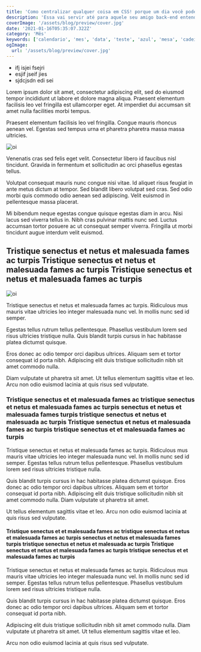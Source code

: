 ```yaml
---
title: 'Como centralizar qualquer coisa em CSS! porque um dia você pode precisar centralizar alguma coisa em CSS'
description: 'Essa vai servir até para aquele seu amigo back-end entender :P aquele cara que só sabe de banco de service e mexer naquelas merdas daqueinhas'
coverImage: '/assets/blog/preview/cover.jpg'
date: '2021-01-16T05:35:07.322Z'
category: 'Mês'
keywords: ['calendario', 'mes', 'data', 'teste', 'azul', 'mesa', 'cadeira']
ogImage:
  url: '/assets/blog/preview/cover.jpg'
---
```


- ifj isjei fsejri 
- esjif jseif jies
- sjdcjsdn edi sei 

Lorem ipsum dolor sit amet, consectetur adipiscing elit, sed do eiusmod tempor incididunt ut labore et dolore magna aliqua. Praesent elementum facilisis leo vel fringilla est ullamcorper eget. At imperdiet dui accumsan sit amet nulla facilities morbi tempus.

Praesent elementum facilisis leo vel fringilla. Congue mauris rhoncus aenean vel. Egestas sed tempus urna et pharetra pharetra massa massa ultricies.

<img src="https://unsplash.it/640/480?image=415" alt="oi">

Venenatis cras sed felis eget velit. Consectetur libero id faucibus nisl tincidunt. Gravida in fermentum et sollicitudin ac orci phasellus egestas tellus.

Volutpat consequat mauris nunc congue nisi vitae. Id aliquet risus feugiat in ante metus dictum at tempor. Sed blandit libero volutpat sed cras. Sed odio morbi quis commodo odio aenean sed adipiscing. Velit euismod in pellentesque massa placerat.

Mi bibendum neque egestas congue quisque egestas diam in arcu. Nisi lacus sed viverra tellus in. Nibh cras pulvinar mattis nunc sed. Luctus accumsan tortor posuere ac ut consequat semper viverra. Fringilla ut morbi tincidunt augue interdum velit euismod.

## Tristique senectus et netus et malesuada fames ac turpis Tristique senectus et netus et malesuada fames ac turpis Tristique senectus et netus et malesuada fames ac turpis

<img src="https://unsplash.it/1600/400?image=415" alt="oi">

Tristique senectus et netus et malesuada fames ac turpis. Ridiculous mus mauris vitae ultricies leo integer malesuada nunc vel. In mollis nunc sed id semper.

Egestas tellus rutrum tellus pellentesque. Phasellus vestibulum lorem sed risus ultricies tristique nulla. Quis blandit turpis cursus in hac habitasse platea dictumst quisque.

Eros donec ac odio tempor orci dapibus ultrices. Aliquam sem et tortor consequat id porta nibh. Adipiscing elit duis tristique sollicitudin nibh sit amet commodo nulla.

Diam vulputate ut pharetra sit amet. Ut tellus elementum sagittis vitae et leo. Arcu non odio euismod lacinia at quis risus sed vulputate.

### Tristique senectus et  et malesuada fames ac  tristique senectus et netus et malesuada fames ac turpis  senectus et netus et malesuada fames  turpis tristique senectus et netus et malesuada  ac turpis Tristique senectus et netus et malesuada fames ac turpis tristique senectus et et malesuada fames ac turpis

Tristique senectus et netus et malesuada fames ac turpis. Ridiculous mus mauris vitae ultricies leo integer malesuada nunc vel. In mollis nunc sed id semper. Egestas tellus rutrum tellus pellentesque. Phasellus vestibulum lorem sed risus ultricies tristique nulla.

Quis blandit turpis cursus in hac habitasse platea dictumst quisque. Eros donec ac odio tempor orci dapibus ultrices. Aliquam sem et tortor consequat id porta nibh. Adipiscing elit duis tristique sollicitudin nibh sit amet commodo nulla. Diam vulputate ut pharetra sit amet.

Ut tellus elementum sagittis vitae et leo. Arcu non odio euismod lacinia at quis risus sed vulputate.

#### Tristique senectus et  et malesuada fames ac  tristique senectus et netus et malesuada fames ac turpis  senectus et netus et malesuada fames  turpis tristique senectus et netus et malesuada  ac turpis Tristique senectus et netus et malesuada fames ac turpis tristique senectus et et malesuada fames ac turpis

Tristique senectus et netus et malesuada fames ac turpis. Ridiculous mus mauris vitae ultricies leo integer malesuada nunc vel. In mollis nunc sed id semper. Egestas tellus rutrum tellus pellentesque. Phasellus vestibulum lorem sed risus ultricies tristique nulla.

Quis blandit turpis cursus in hac habitasse platea dictumst quisque. Eros donec ac odio tempor orci dapibus ultrices. Aliquam sem et tortor consequat id porta nibh.

Adipiscing elit duis tristique sollicitudin nibh sit amet commodo nulla. Diam vulputate ut pharetra sit amet. Ut tellus elementum sagittis vitae et leo.

Arcu non odio euismod lacinia at quis risus sed vulputate.
